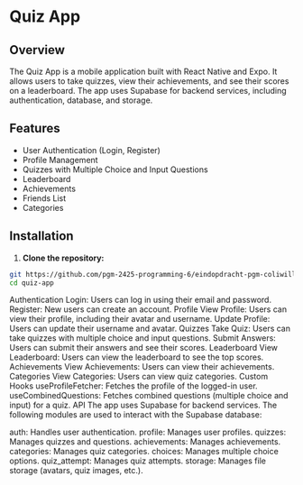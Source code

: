 # Quiz App

## Overview

The Quiz App is a mobile application built with React Native and Expo. It allows users to take quizzes, view their achievements, and see their scores on a leaderboard. The app uses Supabase for backend services, including authentication, database, and storage.

## Features

- User Authentication (Login, Register)
- Profile Management
- Quizzes with Multiple Choice and Input Questions
- Leaderboard
- Achievements
- Friends List
- Categories

## Installation

1. **Clone the repository:**

```sh
git https://github.com/pgm-2425-programming-6/eindopdracht-pgm-coliwill
cd quiz-app


```

Authentication
Login: Users can log in using their email and password.
Register: New users can create an account.
Profile
View Profile: Users can view their profile, including their avatar and username.
Update Profile: Users can update their username and avatar.
Quizzes
Take Quiz: Users can take quizzes with multiple choice and input questions.
Submit Answers: Users can submit their answers and see their scores.
Leaderboard
View Leaderboard: Users can view the leaderboard to see the top scores.
Achievements
View Achievements: Users can view their achievements.
Categories
View Categories: Users can view quiz categories.
Custom Hooks
useProfileFetcher: Fetches the profile of the logged-in user.
useCombinedQuestions: Fetches combined questions (multiple choice and input) for a quiz.
API
The app uses Supabase for backend services. The following modules are used to interact with the Supabase database:

auth: Handles user authentication.
profile: Manages user profiles.
quizzes: Manages quizzes and questions.
achievements: Manages achievements.
categories: Manages quiz categories.
choices: Manages multiple choice options.
quiz_attempt: Manages quiz attempts.
storage: Manages file storage (avatars, quiz images, etc.).